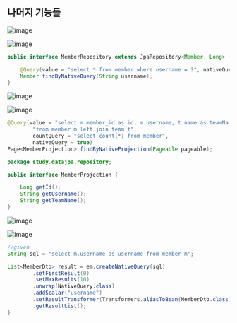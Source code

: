 ## **나머지 기능들**

![image](https://user-images.githubusercontent.com/79301439/188313974-329f576c-5e3c-4114-b1ea-71859363d705.png)

![image](https://user-images.githubusercontent.com/79301439/188313985-d97af609-0e65-4077-bcda-c612bb87901b.png)

```java
public interface MemberRepository extends JpaRepository<Member, Long> {

    @Query(value = "select * from member where username = ?", nativeQuery = true)
    Member findByNativeQuery(String username);
}
```

![image](https://user-images.githubusercontent.com/79301439/188314058-65b8cc2d-46e0-42e6-b2f1-b96ca01e7a0e.png)

![image](https://user-images.githubusercontent.com/79301439/188314065-5067bfe2-083c-47f8-996e-e92702533733.png)

```java
@Query(value = "select m.member_id as id, m.username, t.name as teamName " +
        "from member m left join team t",
        countQuery = "select count(*) from member",
        nativeQuery = true)
Page<MemberProjection> findByNativeProjection(Pageable pageable);
```

```java
package study.datajpa.repository;

public interface MemberProjection {

    Long getId();
    String getUsername();
    String getTeamName();
}
```

![image](https://user-images.githubusercontent.com/79301439/188314120-af9fc360-9a51-4734-b753-a644ebde5c72.png)

![image](https://user-images.githubusercontent.com/79301439/188314126-0a1252f1-6de1-4aa2-94a5-98eb83661922.png)

```java
//given
String sql = "select m.username as username from member m";

List<MemberDto> result = em.createNativeQuery(sql)
        .setFirstResult(0)
        .setMaxResults(10)
        .unwrap(NativeQuery.class)
        .addScalar("username")
        .setResultTransformer(Transformers.aliasToBean(MemberDto.class))
        .getResultList();
}
```
